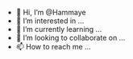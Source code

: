 - 👋 Hi, I’m @Hammaye
- 👀 I’m interested in ...
- 🌱 I’m currently learning ...
- 💞️ I’m looking to collaborate on ...
- 📫 How to reach me ...

<!---
Hammaye/Hammaye is a ✨ special ✨ repository because its `README.md` (this file) appears on your GitHub profile.
You can click the Preview link to take a look at your changes.
--->
